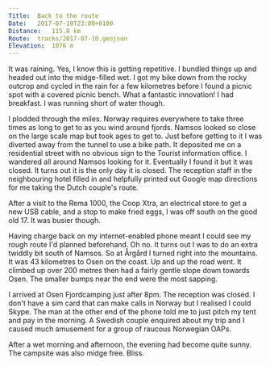 ```yaml
---
Title:	Back to the route 
Date:	2017-07-10T23:00+0100 
Distance:	115.8 km
Route:	tracks/2017-07-10.geojson
Elevation:	1076 m
---
```


It was raining. Yes, I know this is getting repetitive. I bundled things up and headed out into the midge-filled wet. I got my bike down from the rocky outcrop and cycled in the rain for a few kilometres before I found a picnic spot with a covered picnic bench. What a fantastic innovation! I had breakfast. I was running short of water though. 

I plodded through the miles. Norway requires everywhere to take three times as long to get to as you wind around fjords. Namsos looked so close on the large scale map but took ages to get to. Just before getting to it I was diverted away from the tunnel to use a bike path. It deposited me on a residential street with no obvious sign to the Tourist information office. I wandered all around Namsos looking for it. Eventually I found it but it was closed. It turns out it is the only day it is closed. The reception staff in the neighbouring hotel filled in and helpfully printed out Google map directions for me taking the Dutch couple's route.

After a visit to the Rema 1000, the Coop Xtra, an electrical store to get a new USB cable, and a stop to make fried eggs, I was off south on the good old 17. It was busier though.

Having charge back on my internet-enabled phone meant I could see my rough route I'd planned beforehand. Oh no. It turns out I was to do an extra twiddly bit south of Namsos. So at &Aring;rg&aring;rd I turned right into the mountains. It was 43 kilometres to Osen on the coast. Up and up the road went. It climbed up over 200 metres then had a fairly gentle slope down towards Osen. The smaller bumps near the end were the most sapping.

I arrived at Osen Fjordcamping just after 8pm. The reception was closed. I don't have a sim card that can make calls in Norway but I realised I could Skype. The man at the other end of the phone told me to just pitch my tent and pay in the morning. A Swedish couple enquired about my trip and I caused much amusement for a group of raucous Norwegian OAPs.

After a wet morning and afternoon, the evening had become quite sunny. The campsite was also midge free. Bliss.



